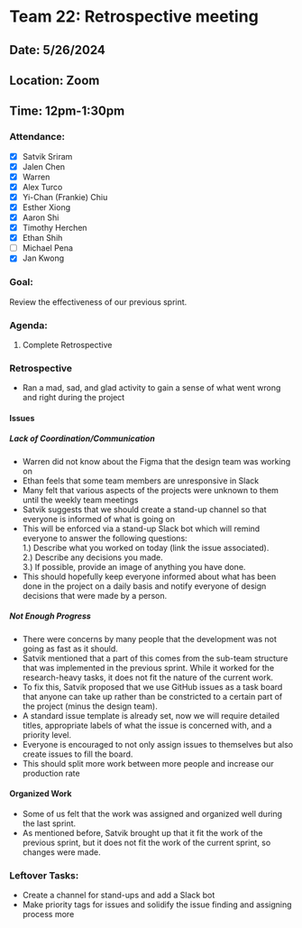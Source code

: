 # Team 22: Retrospective meeting
## Date: 5/26/2024
## Location: Zoom
## Time: 12pm-1:30pm

### Attendance:
- [x] Satvik Sriram
- [x] Jalen Chen
- [x] Warren 
- [x] Alex Turco
- [x] Yi-Chan (Frankie) Chiu
- [x] Esther Xiong
- [x] Aaron Shi
- [x] Timothy Herchen
- [x] Ethan Shih
- [ ] Michael Pena
- [x] Jan Kwong

### Goal: 
Review the effectiveness of our previous sprint.

### Agenda:
  1. Complete Retrospective

### Retrospective
- Ran a mad, sad, and glad activity to gain a sense of what went wrong and right during the project
  
#### Issues  
##### Lack of Coordination/Communication
- Warren did not know about the Figma that the design team was working on
- Ethan feels that some team members are unresponsive in Slack
- Many felt that various aspects of the projects were unknown to them until the weekly team meetings
- Satvik suggests that we should create a stand-up channel so that everyone is informed of what is going on
- This will be enforced via a stand-up Slack bot which will remind everyone to answer the following questions: \
  1.) Describe what you worked on today (link the issue associated). \
  2.) Describe any decisions you made. \
  3.) If possible, provide an image of anything you have done. 
- This should hopefully keep everyone informed about what has been done in the project on a daily basis and notify everyone of design decisions that were made by a person. 

##### Not Enough Progress
- There were concerns by many people that the development was not going as fast as it should.
- Satvik mentioned that a part of this comes from the sub-team structure that was implemented in the previous sprint. While it worked for the research-heavy tasks, it does not fit the nature of the current work.
- To fix this, Satvik proposed that we use GitHub issues as a task board that anyone can take up rather than be constricted to a certain part of the project (minus the design team).
- A standard issue template is already set, now we will require detailed titles, appropriate labels of what the issue is concerned with, and a priority level.
- Everyone is encouraged to not only assign issues to themselves but also create issues to fill the board.
- This should split more work between more people and increase our production rate
  
#### Organized Work
- Some of us felt that the work was assigned and organized well during the last sprint.
- As mentioned before, Satvik brought up that it fit the work of the previous sprint, but it does not fit the work of the current sprint, so changes were made. 

### Leftover Tasks:
- Create a channel for stand-ups and add a Slack bot
- Make priority tags for issues and solidify the issue finding and assigning process more
